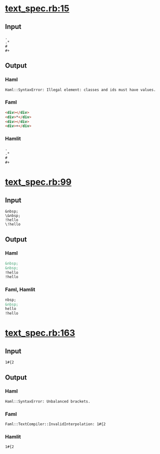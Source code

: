# [text\_spec.rb:15](https://github.com/k0kubun/hamlit/blob/master/spec/hamlit/engine/text_spec.rb#L15)
## Input
```haml
.
.*
#
#+

```

## Output
### Haml
```html
Haml::SyntaxError: Illegal element: classes and ids must have values.
```

### Faml
```html
<div></div>
<div>*</div>
<div></div>
<div>+</div>

```

### Hamlit
```html
.
.*
#
#+

```


# [text\_spec.rb:99](https://github.com/k0kubun/hamlit/blob/master/spec/hamlit/engine/text_spec.rb#L99)
## Input
```haml
&nbsp;
\&nbsp;
!hello
\!hello

```

## Output
### Haml
```html
&nbsp;
&nbsp;
!hello
!hello

```

### Faml, Hamlit
```html
nbsp;
&nbsp;
hello
!hello

```


# [text\_spec.rb:163](https://github.com/k0kubun/hamlit/blob/master/spec/hamlit/engine/text_spec.rb#L163)
## Input
```haml
1#{2
```

## Output
### Haml
```html
Haml::SyntaxError: Unbalanced brackets.
```

### Faml
```html
Faml::TextCompiler::InvalidInterpolation: 1#{2
```

### Hamlit
```html
1#{2

```

